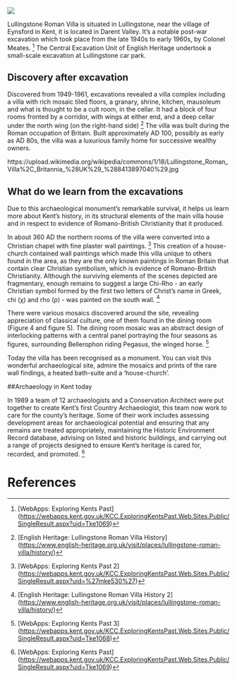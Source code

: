 <a href="https://juncture-digital.org"><img src="https://juncture-digital.org/images/ve-button.png"></a>
<param ve-config 
       title="Lullingstone Roman Villa"
       author="Nadia Balbontin"
       banner="https://iiif.juncture-digital.org/banner/?url=https://upload.wikimedia.org/wikipedia/commons/a/a1/LullingstonVilla-Kent_Interior_May2001.jpg" 
       layout="vertical">

<param ve-entity eid="Q1877182"> <!-- Lullingstone Roman Villa -->
<param ve-entity eid="Q6644861"> <!-- Lullingstone -->
<param ve-entity eid="Q1877197"> <!-- Eynsford -->
<param ve-entity eid="Q23298"> <!-- Kent -->
<param ve-entity eid="Q5222546"> <!-- Darent Valley -->

Lullingstone Roman Villa is situated in Lullingstone, near the village of Eynsford in Kent, it is located in Darent Valley. 
It’s a notable post-war excavation which took place from the late 1940s to early 1960s, by Colonel Meates. [^1]
The Central Excavation Unit of English Heritage undertook a small-scale excavation at Lullingstone car park.
<param ve-map center="Q6644861" zoom="11" prefer-geojson>

## Discovery after excavation

Discovered from 1949-1961, excavations revealed a villa complex including a villa with rich mosaic tiled floors, a granary, 
shrine, kitchen, mausoleum and what is thought to be a cult room, in the cellar. It had a block of four rooms fronted by a corridor, 
with wings at either end, and a deep cellar under the north wing (on the right-hand side) [^2]
The villa was built during the Roman occupation of Britain. Built approximately AD 100, possibly as early as AD 80s, the villa was 
a luxurious family home for successive wealthy owners.
<param ve-image 
       label="Lullingstone Roman Villa Ruins" 
       description="Author Carole Raddato" 
       license="public domain" 
       url="https://upload.wikimedia.org/wikipedia/commons/2/2d/Lullingstone_Roman_Villa%2C_Britannia_%28UK%29_%288413895064%29.jpg">
https://upload.wikimedia.org/wikipedia/commons/1/18/Lullingstone_Roman_Villa%2C_Britannia_%28UK%29_%288413897040%29.jpg

## What do we learn from the excavations

Due to this archaeological monument’s remarkable survival, it helps us learn more about Kent’s history, 
in its structural elements of the main villa house and in respect to evidence of Romano-British Christianity that it produced. 

In about 360 AD the northern rooms of the villa were converted into a Christian chapel with fine plaster wall paintings. 
[^3] This creation of a house-church contained wall paintings which made this villa unique to others found in the area, 
as they are the only known paintings in Roman Britain that contain clear Christian symbolism, which is evidence of Romano-British Christianity. 
Although the surviving elements of the scenes depicted are fragmentary, enough remains to suggest a large Chi-Rho - an early Christian symbol 
formed by the first two letters of Christ’s name in Greek, chi (χ) and rho (ρ) - was painted on the south wall. [^4]

There were various mosaics discovered around the site, revealing appreciation of classical culture, one of them found in the dining room (Figure 4 and figure 5). 
The dining room mosaic was an abstract design of interlocking patterns with a central panel portraying the four seasons as figures, surrounding Bellerophon riding 
Pegasus, the winged horse. [^5]
 
Today the villa has been recognised as a monument. You can visit this wonderful archaeological site, admire the mosaics and prints of the rare wall findings, 
a heated bath-suite and a ‘house-church’. 
<param ve-image 
       label="Lullingstone Ruins" 
       description="Author Carole Raddato" 
       license="public domain" 
       url="https://upload.wikimedia.org/wikipedia/commons/0/02/Lullingstone_Roman_Villa%2C_Britannia_%28UK%29_%288413908270%29.jpg">
       
##Archaeology in Kent today

In 1989 a team of 12 archaeologists and a Conservation Architect were put together to create Kent’s first Country Archaeologist, 
this team now work to care for the county’s heritage. Some of their work includes assessing development areas for archaeological potential and ensuring that any 
remains are treated appropriately, maintaining the Historic Environment Record database, advising on listed and historic buildings, and carrying out a range of 
projects designed to ensure Kent’s heritage is cared for, recorded, and promoted. [^1]
<param ve-image 
       manifest="https://upload.wikimedia.org/wikipedia/commons/1/18/Lullingstone_Roman_Villa%2C_Britannia_%28UK%29_%288413897040%29.jpg">
<param ve-map center="Q23298" zoom="11">

# References

[^1]: [WebApps: Exploring Kents Past] (https://webapps.kent.gov.uk/KCC.ExploringKentsPast.Web.Sites.Public/SingleResult.aspx?uid=Tke1069)
[^2]: [English Heritage: Lullingstone Roman Villa History] (https://www.english-heritage.org.uk/visit/places/lullingstone-roman-villa/history/)
[^3]: [WebApps: Exploring Kents Past 2] (https://webapps.kent.gov.uk/KCC.ExploringKentsPast.Web.Sites.Public/SingleResult.aspx?uid=%27mke530%27)
[^4]: [English Heritage: Lullingstone Roman Villa History 2] (https://www.english-heritage.org.uk/visit/places/lullingstone-roman-villa/history/)
[^5]: [WebApps: Exploring Kents Past 3] (https://webapps.kent.gov.uk/KCC.ExploringKentsPast.Web.Sites.Public/SingleResult.aspx?uid=Tke1068)
